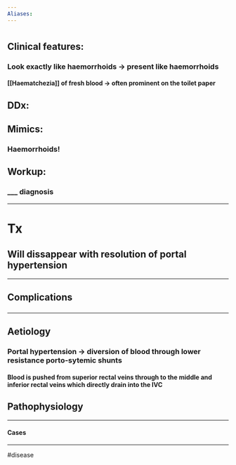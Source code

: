 ```yaml
---
Aliases:
---
```

# 
## Clinical features:
### Look exactly like haemorrhoids -> present like haemorrhoids
#### [[Haematchezia]] of fresh blood -> often prominent on the toilet paper
## DDx:
###
## Mimics:
### Haemorrhoids!
## Workup:
### ___ diagnosis
---
# Tx
## Will dissappear with resolution of portal hypertension 

---
## Complications
###

---
## Aetiology
### Portal hypertension -> diversion of blood through lower resistance porto-sytemic shunts
#### Blood is pushed from superior rectal veins through to the middle and inferior rectal veins which directly drain into the IVC
## Pathophysiology

---
#### Cases


---
#disease 